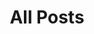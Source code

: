 ---
layout: posts
permalink: /team/
title: All Posts
tagline: Блог команды
tags: []
category: team
image:
  feature: team.jpg
---